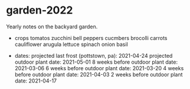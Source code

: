 # garden-2022
Yearly notes on the backyard garden.

- crops
  tomatos
  zucchini
  bell peppers
  cucmbers
  brocolli
  carrots
  cauliflower
  arugula
  lettuce
  spinach
  onion
  basil



- dates:
  projected last frost (pottstown, pa):   2021-04-24
  projected outdoor plant date:           2021-05-01
  8 weeks before outdoor plant date:      2021-03-06
  6 weeks before outdoor plant date:      2021-03-20
  4 weeks before outdoor plant date:      2021-04-03
  2 weeks before outdoor plant date:      2021-04-17